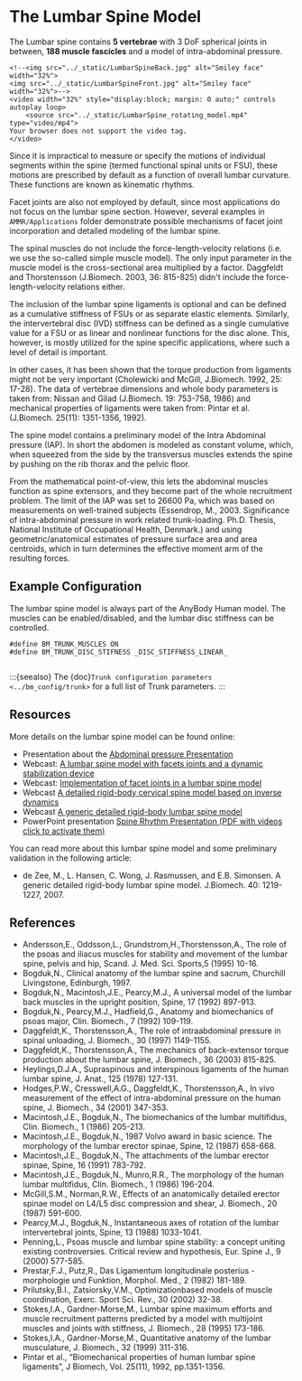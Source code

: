 # The Lumbar Spine Model

The Lumbar spine contains **5 vertebrae** with 3 DoF spherical joints in
between, **188 muscle fascicles** and a model of intra-abdominal pressure.

```{raw} html
<!--<img src="../_static/LumbarSpineBack.jpg" alt="Smiley face" width="32%">
<img src="../_static/LumbarSpineFront.jpg" alt="Smiley face" width="32%">-->
<video width="32%" style="display:block; margin: 0 auto;" controls autoplay loop>
    <source src="../_static/LumbarSpine_rotating_model.mp4" type="video/mp4">
Your browser does not support the video tag.
</video>
```

Since it is impractical to measure or specify the motions of individual segments within the spine
(termed functional spinal units or FSU), these motions are prescribed by default as a function of overall lumbar curvature.
These functions are known as kinematic rhythms.

Facet joints are also not employed by default, since most applications do not focus on the lumbar spine
section. However, several examples in `AMMR/Applications` folder demonstrate possible mechanisms of
facet joint incorporation and detailed modeling of the lumbar spine.

The spinal muscles do not include the force-length-velocity relations (i.e.
we use the so-called simple muscle model). The only input parameter in
the muscle model is the cross-sectional area multiplied by a factor.
Daggfeldt and Thorstensson (J.Biomech. 2003, 36: 815-825) didn't include
the force-length-velocity relations either.

The inclusion of the lumbar spine ligaments is optional and can be defined as a cumulative stiffness of
FSUs or as separate elastic elements. Similarly, the intervertebral disc
(IVD) stiffness can be defined as a single cumulative value for a FSU or as
linear and nonlinear functions for the disc alone. This, however, is
mostly utilized for the spine specific applications, where such a level of
detail is important.

In other cases, it has been shown that the torque
production from ligaments might not be very important (Cholewicki and
McGill, J.Biomech. 1992, 25: 17-28). The data of vertebrae dimensions
and whole body parameters is taken from: Nissan and Gilad (J.Biomech.
19: 753-758, 1986) and mechanical properties of ligaments were taken
from: Pintar et al. (J.Biomech. 25(11): 1351-1356, 1992).

The spine model contains a preliminary model of the Intra Abdominal
pressure (IAP). In short the abdomen is modeled as constant volume, which,
when squeezed from the side by the transversus muscles extends the spine
by pushing on the rib thorax and the pelvic floor.

From the mathematical
point-of-view, this lets the abdominal muscles function as spine
extensors, and they become part of the whole recruitment problem. The
limit of the IAP was set to 26600 Pa, which was based on measurements on
well-trained subjects (Essendrop, M., 2003. Significance of
intra-abdominal pressure in work related trunk-loading. Ph.D. Thesis,
National Institute of Occupational Health, Denmark.) and using
geometric/anatomical estimates of pressure surface area and area
centroids, which in turn determines the effective moment arm of the
resulting forces.

## Example Configuration

The lumbar spine model is always part of the AnyBody Human model. The muscles can
be enabled/disabled, and the lumbar disc stiffness can be controlled.

```AnyScriptDoc
#define BM_TRUNK_MUSCLES ON
#define BM_TRUNK_DISC_STIFNESS _DISC_STIFFNESS_LINEAR_
```

```{rst-class} float-right
```

:::{seealso}
The {doc}`Trunk configuration parameters <../bm_config/trunk>` for a
full list of Trunk parameters.
:::

## Resources

More details on the lumbar spine model can be found online:

- Presentation about the [Abdominal pressure
  Presentation](https://www.anybodytech.com/download.html?did=publications.files&fname=AbdominalPressureModel.pdf)
- Webcast: [A lumbar spine model with facets joints and a dynamic stabilization device](https://www.anybodytech.com/downloads/documentation/#20101221)
- Webcast: [Implementation of facet joints in a lumbar spine model](https://www.anybodytech.com/downloads/documentation/#2008925)
- Webcast [A detailed rigid-body cervical spine model based on inverse
  dynamics](https://www.anybodytech.com/anybody.html?fwd=webcasts#2007918)
- Webcast [A generic detailed rigid-body lumbar spine model](https://www.anybodytech.com/anybody.html?fwd=webcasts#2006124)
- PowerPoint presentation [Spine Rhythm Presentation (PDF with videos click to activate
  them)](https://www.anybodytech.com/download.html?did=publications.files&fname=Spinerhythm.pdf)

You can read more about this lumbar spine model and some preliminary
validation in the following article:

- de Zee, M., L. Hansen, C. Wong, J. Rasmussen, and E.B. Simonsen. A
  generic detailed rigid-body lumbar spine model. J.Biomech. 40:
  1219-1227, 2007.

## References

- Andersson,E., Oddsson,L., Grundstrom,H.,Thorstensson,A., The role of
  the psoas and iliacus muscles for stability and movement of the
  lumbar spine, pelvis and hip, Scand. J. Med. Sci. Sports,5 (1995)
  10-16.
- Bogduk,N., Clinical anatomy of the lumbar spine and sacrum, Churchill
  Livingstone, Edinburgh, 1997.
- Bogduk,N., Macintosh,J.E., Pearcy,M.J., A universal model of the
  lumbar back muscles in the upright position, Spine, 17 (1992)
  897-913.
- Bogduk,N., Pearcy,M.J., Hadfield,G., Anatomy and biomechanics of
  psoas major, Clin. Biomech., 7 (1992) 109-119.
- Daggfeldt,K., Thorstensson,A., The role of intraabdominal pressure in
  spinal unloading, J. Biomech., 30 (1997) 1149-1155.
- Daggfeldt,K., Thorstensson,A., The mechanics of back-extensor torque
  production about the lumbar spine, J. Biomech., 36 (2003) 815-825.
- Heylings,D.J.A., Supraspinous and interspinous ligaments of the human
  lumbar spine, J. Anat., 125 (1978) 127-131.
- Hodges,P.W., Cresswell,A.G., Daggfeldt,K., Thorstensson,A., In vivo
  measurement of the effect of intra-abdominal pressure on the human
  spine, J. Biomech., 34 (2001) 347-353.
- Macintosh,J.E., Bogduk,N., The biomechanics of the lumbar multifidus,
  Clin. Biomech., 1 (1986) 205-213.
- Macintosh,J.E., Bogduk,N., 1987 Volvo award in basic science. The
  morphology of the lumbar erector spinae, Spine, 12 (1987) 658-668.
- Macintosh,J.E., Bogduk,N., The attachments of the lumbar erector
  spinae, Spine, 16 (1991) 783-792.
- Macintosh,J.E., Bogduk,N., Munro,R.R., The morphology of the human
  lumbar multifidus, Clin. Biomech., 1 (1986) 196-204.
- McGill,S.M., Norman,R.W., Effects of an anatomically detailed erector
  spinae model on L4/L5 disc compression and shear, J. Biomech., 20
  (1987) 591-600.
- Pearcy,M.J., Bogduk,N., Instantaneous axes of rotation of the lumbar
  intervertebral joints, Spine, 13 (1988) 1033-1041.
- Penning,L., Psoas muscle and lumbar spine stability: a concept
  uniting existing controversies. Critical review and hypothesis, Eur.
  Spine J., 9 (2000) 577-585.
- Prestar,F.J., Putz,R., Das Ligamentum longitudinale posterius -
  morphologie und Funktion, Morphol. Med., 2 (1982) 181-189.
- Prilutsky,B.I., Zatsiorsky,V.M., Optimizationbased models of muscle
  coordination, Exerc. Sport Sci. Rev., 30 (2002) 32-38.
- Stokes,I.A., Gardner-Morse,M., Lumbar spine maximum efforts and
  muscle recruitment patterns predicted by a model with multijoint
  muscles and joints with stiffness, J. Biomech., 28 (1995) 173-186.
- Stokes,I.A., Gardner-Morse,M., Quantitative anatomy of the lumbar
  musculature, J. Biomech., 32 (1999) 311-316.
- Pintar et al., “Biomechanical properties of human lumbar spine
  ligaments”, J Biomech, Vol. 25(11), 1992, pp.1351-1356.
